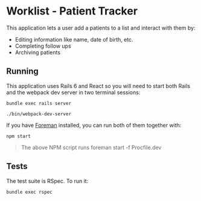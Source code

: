 # Worklist - Patient Tracker

This application lets a user add a patients to a list and interact with them by:

* Editing information like name, date of birth, etc.
* Completing follow ups
* Archiving patients

## Running

This application uses Rails 6 and React so you will need to start both Rails and the webpack dev server in two terminal sessions:

```
bundle exec rails server
```

```
./bin/webpack-dev-server
```

If you have [Foreman](https://github.com/ddollar/foreman) installed, you can run both of them together with:

```
npm start
```

> The above NPM script runs foreman start -f Procfile.dev

## Tests

The test suite is RSpec. To run it:

```
bundle exec rspec
```
